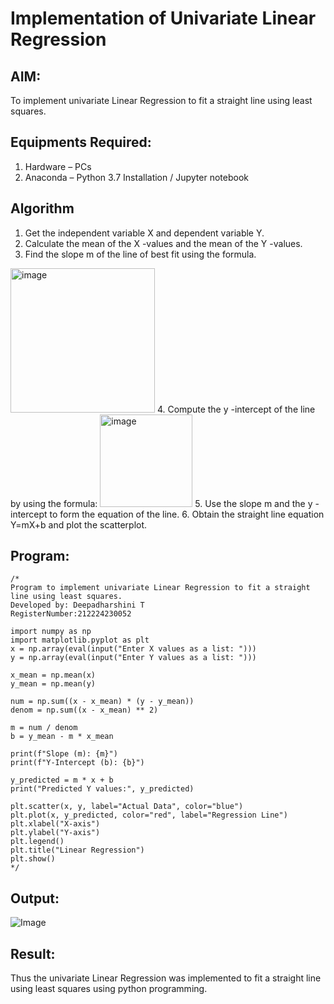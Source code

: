 # Implementation of Univariate Linear Regression
## AIM:
To implement univariate Linear Regression to fit a straight line using least squares.

## Equipments Required:
1. Hardware – PCs
2. Anaconda – Python 3.7 Installation / Jupyter notebook

## Algorithm
1. Get the independent variable X and dependent variable Y.
2. Calculate the mean of the X -values and the mean of the Y -values.
3. Find the slope m of the line of best fit using the formula. 
<img width="231" alt="image" src="https://user-images.githubusercontent.com/93026020/192078527-b3b5ee3e-992f-46c4-865b-3b7ce4ac54ad.png">
4. Compute the y -intercept of the line by using the formula:
<img width="148" alt="image" src="https://user-images.githubusercontent.com/93026020/192078545-79d70b90-7e9d-4b85-9f8b-9d7548a4c5a4.png">
5. Use the slope m and the y -intercept to form the equation of the line.
6. Obtain the straight line equation Y=mX+b and plot the scatterplot.

## Program:
```
/*
Program to implement univariate Linear Regression to fit a straight line using least squares.
Developed by: Deepadharshini T
RegisterNumber:212224230052

import numpy as np
import matplotlib.pyplot as plt
x = np.array(eval(input("Enter X values as a list: ")))
y = np.array(eval(input("Enter Y values as a list: ")))

x_mean = np.mean(x)
y_mean = np.mean(y)

num = np.sum((x - x_mean) * (y - y_mean))
denom = np.sum((x - x_mean) ** 2)

m = num / denom
b = y_mean - m * x_mean

print(f"Slope (m): {m}")
print(f"Y-Intercept (b): {b}")

y_predicted = m * x + b
print("Predicted Y values:", y_predicted)

plt.scatter(x, y, label="Actual Data", color="blue")
plt.plot(x, y_predicted, color="red", label="Regression Line")
plt.xlabel("X-axis")
plt.ylabel("Y-axis")
plt.legend()
plt.title("Linear Regression")
plt.show()
*/
```

## Output:
![Image](https://github.com/user-attachments/assets/55137b2f-c2a4-4485-84cf-b9c574a9c88d)


## Result:
Thus the univariate Linear Regression was implemented to fit a straight line using least squares using python programming.
